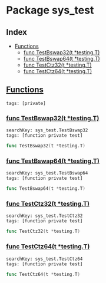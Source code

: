 # Package sys_test

## Index

* [Functions](#func)
    * [func TestBswap32(t *testing.T)](#TestBswap32)
    * [func TestBswap64(t *testing.T)](#TestBswap64)
    * [func TestCtz32(t *testing.T)](#TestCtz32)
    * [func TestCtz64(t *testing.T)](#TestCtz64)


## <a id="func" href="#func">Functions</a>

```
tags: [private]
```

### <a id="TestBswap32" href="#TestBswap32">func TestBswap32(t *testing.T)</a>

```
searchKey: sys_test.TestBswap32
tags: [function private test]
```

```Go
func TestBswap32(t *testing.T)
```

### <a id="TestBswap64" href="#TestBswap64">func TestBswap64(t *testing.T)</a>

```
searchKey: sys_test.TestBswap64
tags: [function private test]
```

```Go
func TestBswap64(t *testing.T)
```

### <a id="TestCtz32" href="#TestCtz32">func TestCtz32(t *testing.T)</a>

```
searchKey: sys_test.TestCtz32
tags: [function private test]
```

```Go
func TestCtz32(t *testing.T)
```

### <a id="TestCtz64" href="#TestCtz64">func TestCtz64(t *testing.T)</a>

```
searchKey: sys_test.TestCtz64
tags: [function private test]
```

```Go
func TestCtz64(t *testing.T)
```

